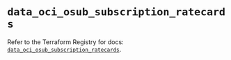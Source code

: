 # `data_oci_osub_subscription_ratecards`

Refer to the Terraform Registry for docs: [`data_oci_osub_subscription_ratecards`](https://registry.terraform.io/providers/oracle/oci/7.19.0/docs/data-sources/osub_subscription_ratecards).
